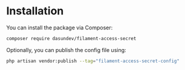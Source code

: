 # Installation

You can install the package via Composer:

```bash
composer require dasundev/filament-access-secret
```

Optionally, you can publish the config file using:

```bash
php artisan vendor:publish --tag="filament-access-secret-config"
```
